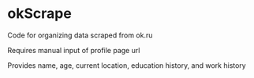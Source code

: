 # okScrape

 Code for organizing data scraped from ok.ru
 
 Requires manual input of profile page url
 
 Provides name, age, current location, education history, and work history
